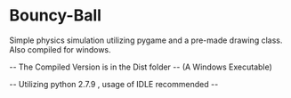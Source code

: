 # Bouncy-Ball
Simple physics simulation utilizing pygame and a pre-made drawing class. Also compiled for windows.


-- The Compiled Version is in the Dist folder -- (A Windows Executable)

-- Utilizing python 2.7.9 , usage of IDLE recommended --
